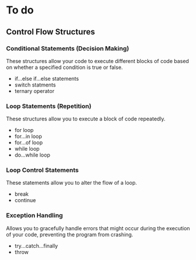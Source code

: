 # To do

## Control Flow Structures

### Conditional Statements (Decision Making)

These structures allow your code to execute different blocks of code based on whether a specified condition is true or false.

- if...else if...else statements
- switch statments
- ternary operator

### Loop Statements (Repetition)

These structures allow you to execute a block of code repeatedly.

- for loop
- for...in loop
- for...of loop
- while loop
- do...while loop

### Loop Control Statements

These statements allow you to alter the flow of a loop.

- break
- continue

### Exception Handling

Allows you to gracefully handle errors that might occur during the execution of your code, preventing the program from crashing.

- try...catch...finally
- throw

